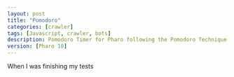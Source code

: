 ```yaml
---
layout: post
title: "Pomodoro"
categories: [crawler]
tags: [Javascript, crawler, bots]
description: Pomodoro Timer for Pharo following the Pomodoro Technique
version: [Pharo 10]
---
```


When I was finishing my tests